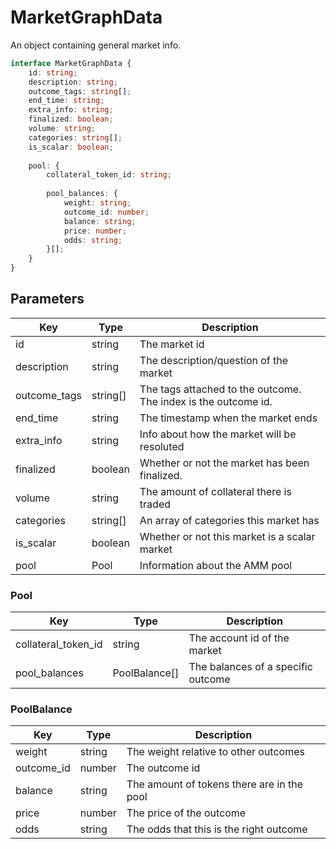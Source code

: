 # MarketGraphData

An object containing general market info.

```TypeScript
interface MarketGraphData {
    id: string;
    description: string;
    outcome_tags: string[];
    end_time: string;
    extra_info: string;
    finalized: boolean;
    volume: string;
    categories: string[];
    is_scalar: boolean;
​
    pool: {
        collateral_token_id: string;
​
        pool_balances: {
            weight: string;
            outcome_id: number;
            balance: string;
            price: number;
            odds: string;
        }[];
    }
}
```

## Parameters

|Key|Type|Description
|---|---|---|
|id|string|The market id
|description|string|The description/question of the market
|outcome_tags|string[]|The tags attached to the outcome. The index is the outcome id.
|end_time|string|The timestamp when the market ends|
|extra_info|string|Info about how the market will be resoluted
|finalized|boolean|Whether or not the market has been finalized.
|volume|string|The amount of collateral there is traded
|categories|string[]|An array of categories this market has
|is_scalar|boolean|Whether or not this market is a scalar market
|pool|Pool|Information about the AMM pool

### Pool
|Key|Type|Description
|---|---|---|
|collateral_token_id|string|The account id of the market
|pool_balances|PoolBalance[]|The balances of a specific outcome

### PoolBalance
|Key|Type|Description
|---|---|---|
|weight|string|The weight relative to other outcomes
|outcome_id|number|The outcome id
|balance|string|The amount of tokens there are in the pool
|price|number|The price of the outcome
|odds|string|The odds that this is the right outcome
